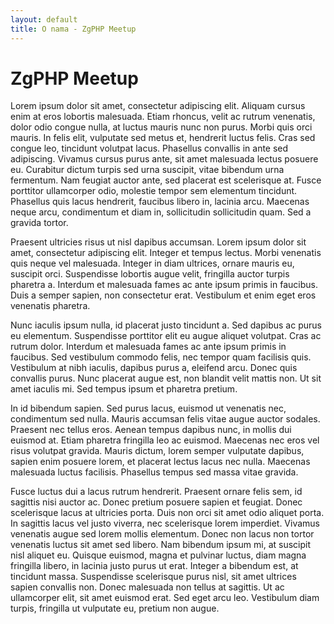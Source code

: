 ```yaml
---
layout: default
title: O nama - ZgPHP Meetup
---
```


# ZgPHP Meetup

Lorem ipsum dolor sit amet, consectetur adipiscing elit. Aliquam cursus enim at
eros lobortis malesuada. Etiam rhoncus, velit ac rutrum venenatis, dolor odio
congue nulla, at luctus mauris nunc non purus. Morbi quis orci mauris. In felis
elit, vulputate sed metus et, hendrerit luctus felis. Cras sed congue leo,
tincidunt volutpat lacus. Phasellus convallis in ante sed adipiscing. Vivamus
cursus purus ante, sit amet malesuada lectus posuere eu. Curabitur dictum turpis
sed urna suscipit, vitae bibendum urna fermentum. Nam feugiat auctor ante, sed
placerat est scelerisque at. Fusce porttitor ullamcorper odio, molestie tempor
sem elementum tincidunt. Phasellus quis lacus hendrerit, faucibus libero in,
lacinia arcu. Maecenas neque arcu, condimentum et diam in, sollicitudin
sollicitudin quam. Sed a gravida tortor.

Praesent ultricies risus ut nisl dapibus accumsan. Lorem ipsum dolor sit amet,
consectetur adipiscing elit. Integer et tempus lectus. Morbi venenatis quis
neque vel malesuada. Integer in diam ultrices, ornare mauris eu, suscipit orci.
Suspendisse lobortis augue velit, fringilla auctor turpis pharetra a. Interdum
et malesuada fames ac ante ipsum primis in faucibus. Duis a semper sapien, non
consectetur erat. Vestibulum et enim eget eros venenatis pharetra.

Nunc iaculis ipsum nulla, id placerat justo tincidunt a. Sed dapibus ac purus eu
elementum. Suspendisse porttitor elit eu augue aliquet volutpat. Cras ac rutrum
dolor. Interdum et malesuada fames ac ante ipsum primis in faucibus. Sed
vestibulum commodo felis, nec tempor quam facilisis quis. Vestibulum at nibh
iaculis, dapibus purus a, eleifend arcu. Donec quis convallis purus. Nunc
placerat augue est, non blandit velit mattis non. Ut sit amet iaculis mi. Sed
tempus ipsum et pharetra pretium.

In id bibendum sapien. Sed purus lacus, euismod ut venenatis nec, condimentum
sed nulla. Mauris accumsan felis vitae augue auctor sodales. Praesent nec tellus
eros. Aenean tempus dapibus nunc, in mollis dui euismod at. Etiam pharetra
fringilla leo ac euismod. Maecenas nec eros vel risus volutpat gravida. Mauris
dictum, lorem semper vulputate dapibus, sapien enim posuere lorem, et placerat
lectus lacus nec nulla. Maecenas malesuada luctus facilisis. Phasellus tempus
sed massa vitae gravida.

Fusce luctus dui a lacus rutrum hendrerit. Praesent ornare felis sem, id
sagittis nisi auctor ac. Donec pretium posuere sapien et feugiat. Donec
scelerisque lacus at ultricies porta. Duis non orci sit amet odio aliquet porta.
In sagittis lacus vel justo viverra, nec scelerisque lorem imperdiet. Vivamus
venenatis augue sed lorem mollis elementum. Donec non lacus non tortor venenatis
luctus sit amet sed libero. Nam bibendum ipsum mi, at suscipit nisl aliquet eu.
Quisque euismod, magna et pulvinar luctus, diam magna fringilla libero, in
lacinia justo purus ut erat. Integer a bibendum est, at tincidunt massa.
Suspendisse scelerisque purus nisl, sit amet ultrices sapien convallis non.
Donec malesuada non tellus at sagittis. Ut ac ullamcorper elit, sit amet euismod
erat. Sed eget arcu leo. Vestibulum diam turpis, fringilla ut vulputate eu,
pretium non augue.
